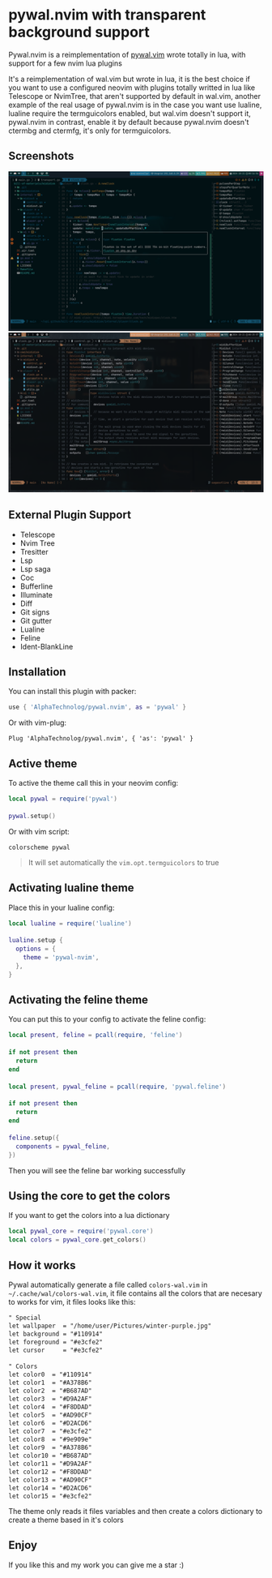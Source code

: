 # pywal.nvim with transparent background support

Pywal.nvim is a reimplementation of [pywal.vim](https://github.com/dylanaraps/wal.vim)
wrote totally in lua, with support for a few nvim lua plugins

It's a reimplementation of wal.vim but wrote in lua, it is the best choice if you want to use a configured neovim with plugins totally writted in lua like Telescope or NvimTree, that aren't supported by default in wal.vim, another example of the real usage of pywal.nvim is in the case you want use lualine, lualine require the termguicolors enabled, but wal.vim doesn't support it, pywal.nvim in contrast, enable it by default because pywal.nvim doesn't ctermbg and ctermfg, it's only for termguicolors.

## Screenshots

![01](./.screenshots/01.png)
![02](./.screenshots/02.png)

## External Plugin Support

- Telescope
- Nvim Tree
- Tresitter
- Lsp
- Lsp saga
- Coc
- Bufferline
- Illuminate
- Diff
- Git signs
- Git gutter
- Lualine
- Feline
- Ident-BlankLine

## Installation

You can install this plugin with packer:

```lua
use { 'AlphaTechnolog/pywal.nvim', as = 'pywal' }
```

Or with vim-plug:

```vim
Plug 'AlphaTechnolog/pywal.nvim', { 'as': 'pywal' }
```

## Active theme

To active the theme call this in your neovim config:

```lua
local pywal = require('pywal')

pywal.setup()
```

Or with vim script:

```vim
colorscheme pywal
```

> It will set automatically the `vim.opt.termguicolors` to true

## Activating lualine theme

Place this in your lualine config:

```lua
local lualine = require('lualine')

lualine.setup {
  options = {
    theme = 'pywal-nvim',
  },
}
```

## Activating the feline theme

You can put this to your config to activate the feline config:

```lua
local present, feline = pcall(require, 'feline')

if not present then
  return
end

local present, pywal_feline = pcall(require, 'pywal.feline')

if not present then
  return
end

feline.setup({
  components = pywal_feline,
})
```

Then you will see the feline bar working successfully

## Using the core to get the colors

If you want to get the colors into a lua dictionary

```lua
local pywal_core = require('pywal.core')
local colors = pywal_core.get_colors()
```

## How it works

Pywal automatically generate a file called `colors-wal.vim` in `~/.cache/wal/colors-wal.vim`,
it file contains all the colors that are necesary to works for vim, it files looks
like this:

```vim
" Special
let wallpaper  = "/home/user/Pictures/winter-purple.jpg"
let background = "#110914"
let foreground = "#e3cfe2"
let cursor     = "#e3cfe2"

" Colors
let color0  = "#110914"
let color1  = "#A378B6"
let color2  = "#B687AD"
let color3  = "#D9A2AF"
let color4  = "#F8DDAD"
let color5  = "#AD90CF"
let color6  = "#D2ACD6"
let color7  = "#e3cfe2"
let color8  = "#9e909e"
let color9  = "#A378B6"
let color10 = "#B687AD"
let color11 = "#D9A2AF"
let color12 = "#F8DDAD"
let color13 = "#AD90CF"
let color14 = "#D2ACD6"
let color15 = "#e3cfe2"
```

The theme only reads it files variables and then create a colors dictionary to create
a theme based in it's colors

## Enjoy

If you like this and my work you can give me a star :)
